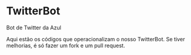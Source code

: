 # TwitterBot
Bot de Twitter da Azul

Aqui estão os códigos que operacionalizam o nosso TwitterBot. Se tiver melhorias, é só fazer um fork e um pull request.
